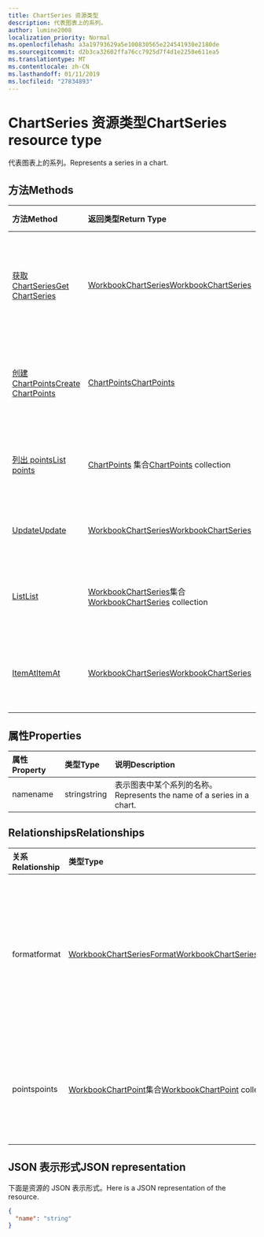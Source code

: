 ```yaml
---
title: ChartSeries 资源类型
description: 代表图表上的系列。
author: lumine2008
localization_priority: Normal
ms.openlocfilehash: a3a19793629a5e100830565e224541930e2180de
ms.sourcegitcommit: d2b3ca32602ffa76cc7925d7f4d1e2258e611ea5
ms.translationtype: MT
ms.contentlocale: zh-CN
ms.lasthandoff: 01/11/2019
ms.locfileid: "27834893"
---
```

# <a name="chartseries-resource-type"></a><span data-ttu-id="f62bb-103">ChartSeries 资源类型</span><span class="sxs-lookup"><span data-stu-id="f62bb-103">ChartSeries resource type</span></span>

<span data-ttu-id="f62bb-104">代表图表上的系列。</span><span class="sxs-lookup"><span data-stu-id="f62bb-104">Represents a series in a chart.</span></span>


## <a name="methods"></a><span data-ttu-id="f62bb-105">方法</span><span class="sxs-lookup"><span data-stu-id="f62bb-105">Methods</span></span>

| <span data-ttu-id="f62bb-106">方法</span><span class="sxs-lookup"><span data-stu-id="f62bb-106">Method</span></span>           | <span data-ttu-id="f62bb-107">返回类型</span><span class="sxs-lookup"><span data-stu-id="f62bb-107">Return Type</span></span>    |<span data-ttu-id="f62bb-108">说明</span><span class="sxs-lookup"><span data-stu-id="f62bb-108">Description</span></span>|
|:---------------|:--------|:----------|
|[<span data-ttu-id="f62bb-109">获取 ChartSeries</span><span class="sxs-lookup"><span data-stu-id="f62bb-109">Get ChartSeries</span></span>](../api/chartseries-get.md) | [<span data-ttu-id="f62bb-110">WorkbookChartSeries</span><span class="sxs-lookup"><span data-stu-id="f62bb-110">WorkbookChartSeries</span></span>](chartseries.md) |<span data-ttu-id="f62bb-111">读取 chartSeries 对象的属性和关系。</span><span class="sxs-lookup"><span data-stu-id="f62bb-111">Read properties and relationships of chartSeries object.</span></span>|
|[<span data-ttu-id="f62bb-112">创建 ChartPoints</span><span class="sxs-lookup"><span data-stu-id="f62bb-112">Create ChartPoints</span></span>](../api/chartseries-post-points.md) |[<span data-ttu-id="f62bb-113">ChartPoints</span><span class="sxs-lookup"><span data-stu-id="f62bb-113">ChartPoints</span></span>](chartpoint.md)| <span data-ttu-id="f62bb-114">通过发布到点集合创建新的 ChartPoints。</span><span class="sxs-lookup"><span data-stu-id="f62bb-114">Create a new ChartPoints by posting to the points collection.</span></span>|
|[<span data-ttu-id="f62bb-115">列出 points</span><span class="sxs-lookup"><span data-stu-id="f62bb-115">List points</span></span>](../api/chartseries-list-points.md) |<span data-ttu-id="f62bb-116">[ChartPoints](chartpoint.md) 集合</span><span class="sxs-lookup"><span data-stu-id="f62bb-116">[ChartPoints](chartpoint.md) collection</span></span>| <span data-ttu-id="f62bb-117">获取 ChartPoints 对象集合。</span><span class="sxs-lookup"><span data-stu-id="f62bb-117">Get a ChartPoints object collection.</span></span>|
|[<span data-ttu-id="f62bb-118">Update</span><span class="sxs-lookup"><span data-stu-id="f62bb-118">Update</span></span>](../api/chartseries-update.md) | [<span data-ttu-id="f62bb-119">WorkbookChartSeries</span><span class="sxs-lookup"><span data-stu-id="f62bb-119">WorkbookChartSeries</span></span>](chartseries.md) |<span data-ttu-id="f62bb-120">更新 ChartSeries 对象。</span><span class="sxs-lookup"><span data-stu-id="f62bb-120">Update ChartSeries object.</span></span> |
|[<span data-ttu-id="f62bb-121">List</span><span class="sxs-lookup"><span data-stu-id="f62bb-121">List</span></span>](../api/chartseries-list.md) | <span data-ttu-id="f62bb-122">[WorkbookChartSeries](chartseries.md)集合</span><span class="sxs-lookup"><span data-stu-id="f62bb-122">[WorkbookChartSeries](chartseries.md) collection</span></span> |<span data-ttu-id="f62bb-123">获取 chartSeries 对象集合。</span><span class="sxs-lookup"><span data-stu-id="f62bb-123">Get chartSeries object collection.</span></span> |
|[<span data-ttu-id="f62bb-124">ItemAt</span><span class="sxs-lookup"><span data-stu-id="f62bb-124">ItemAt</span></span>](../api/chartseriescollection-itemat.md)|[<span data-ttu-id="f62bb-125">WorkbookChartSeries</span><span class="sxs-lookup"><span data-stu-id="f62bb-125">WorkbookChartSeries</span></span>](chartseries.md)|<span data-ttu-id="f62bb-126">根据其在集合中的位置检索系列</span><span class="sxs-lookup"><span data-stu-id="f62bb-126">Retrieves a series based on its position in the collection</span></span>|

## <a name="properties"></a><span data-ttu-id="f62bb-127">属性</span><span class="sxs-lookup"><span data-stu-id="f62bb-127">Properties</span></span>
| <span data-ttu-id="f62bb-128">属性</span><span class="sxs-lookup"><span data-stu-id="f62bb-128">Property</span></span>     | <span data-ttu-id="f62bb-129">类型</span><span class="sxs-lookup"><span data-stu-id="f62bb-129">Type</span></span>   |<span data-ttu-id="f62bb-130">说明</span><span class="sxs-lookup"><span data-stu-id="f62bb-130">Description</span></span>|
|:---------------|:--------|:----------|
|<span data-ttu-id="f62bb-131">name</span><span class="sxs-lookup"><span data-stu-id="f62bb-131">name</span></span>|<span data-ttu-id="f62bb-132">string</span><span class="sxs-lookup"><span data-stu-id="f62bb-132">string</span></span>|<span data-ttu-id="f62bb-133">表示图表中某个系列的名称。</span><span class="sxs-lookup"><span data-stu-id="f62bb-133">Represents the name of a series in a chart.</span></span>|

## <a name="relationships"></a><span data-ttu-id="f62bb-134">Relationships</span><span class="sxs-lookup"><span data-stu-id="f62bb-134">Relationships</span></span>
| <span data-ttu-id="f62bb-135">关系</span><span class="sxs-lookup"><span data-stu-id="f62bb-135">Relationship</span></span> | <span data-ttu-id="f62bb-136">类型</span><span class="sxs-lookup"><span data-stu-id="f62bb-136">Type</span></span>   |<span data-ttu-id="f62bb-137">说明</span><span class="sxs-lookup"><span data-stu-id="f62bb-137">Description</span></span>|
|:---------------|:--------|:----------|
|<span data-ttu-id="f62bb-138">format</span><span class="sxs-lookup"><span data-stu-id="f62bb-138">format</span></span>|[<span data-ttu-id="f62bb-139">WorkbookChartSeriesFormat</span><span class="sxs-lookup"><span data-stu-id="f62bb-139">WorkbookChartSeriesFormat</span></span>](chartseriesformat.md)|<span data-ttu-id="f62bb-p101">表示图表系列的格式，包括填充和线条格式。只读。</span><span class="sxs-lookup"><span data-stu-id="f62bb-p101">Represents the formatting of a chart series, which includes fill and line formatting. Read-only.</span></span>|
|<span data-ttu-id="f62bb-142">points</span><span class="sxs-lookup"><span data-stu-id="f62bb-142">points</span></span>|<span data-ttu-id="f62bb-143">[WorkbookChartPoint](chartpoint.md)集合</span><span class="sxs-lookup"><span data-stu-id="f62bb-143">[WorkbookChartPoint](chartpoint.md) collection</span></span>|<span data-ttu-id="f62bb-p102">表示系列中所有数据点的集合。只读。</span><span class="sxs-lookup"><span data-stu-id="f62bb-p102">Represents a collection of all points in the series. Read-only.</span></span>|

## <a name="json-representation"></a><span data-ttu-id="f62bb-146">JSON 表示形式</span><span class="sxs-lookup"><span data-stu-id="f62bb-146">JSON representation</span></span>

<span data-ttu-id="f62bb-147">下面是资源的 JSON 表示形式。</span><span class="sxs-lookup"><span data-stu-id="f62bb-147">Here is a JSON representation of the resource.</span></span>

<!-- {
  "blockType": "resource",
  "baseType": "microsoft.graph.entity",
  "optionalProperties": [

  ],
  "@odata.type": "microsoft.graph.workbookChartSeries"
}-->

```json
{
  "name": "string"
}

```

<!-- uuid: 8fcb5dbc-d5aa-4681-8e31-b001d5168d79
2015-10-25 14:57:30 UTC -->
<!-- {
  "type": "#page.annotation",
  "description": "ChartSeries resource",
  "keywords": "",
  "section": "documentation",
  "tocPath": ""
}-->
